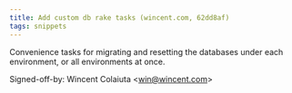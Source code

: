 ```yaml
---
title: Add custom db rake tasks (wincent.com, 62dd8af)
tags: snippets
---
```


Convenience tasks for migrating and resetting the databases under each environment, or all environments at once.

Signed-off-by: Wincent Colaiuta &lt;win@wincent.com&gt;
